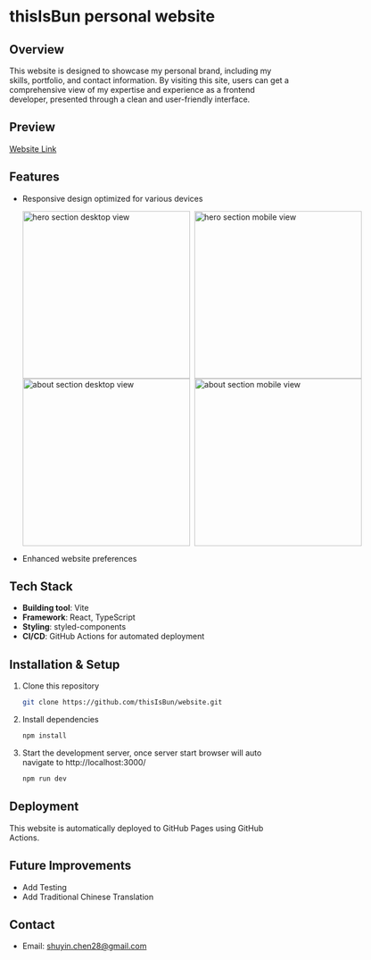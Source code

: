 # thisIsBun personal website

## Overview
This website is designed to showcase my personal brand, including my skills, portfolio, and contact information. By visiting this site, users can get a comprehensive view of my expertise and experience as a frontend developer, presented through a clean and user-friendly interface.

## Preview
[Website Link](https://thisisbun.github.io/website/)

## Features
- Responsive design optimized for various devices
  <div style="display: flex;">
     <img src="https://github.com/user-attachments/assets/4dc5e682-0b19-4b5c-b5aa-60cabcad2058" alt="hero section desktop view" style="height: 300px; margin-right: 8px;" />
     <img src="https://github.com/user-attachments/assets/b9d64d26-35a1-4b7e-b6c5-f30ee80a3b72" alt="hero section mobile view" style="height: 300px;" />
  </div>
  <div style="display: flex;">
     <img src="https://github.com/user-attachments/assets/75430791-aa87-4756-a8b6-12c066558c4a" alt="about section desktop view" style="height: 300px; margin-right: 8px;" />
     <img src="https://github.com/user-attachments/assets/ee1b0eb2-e290-48d2-9674-0cc3883ba840" alt="about section mobile view" style="height: 300px;" />
  </div>

- Enhanced website preferences

## Tech Stack
- **Building tool**: Vite
- **Framework**: React, TypeScript
- **Styling**: styled-components
- **CI/CD**: GitHub Actions for automated deployment

## Installation & Setup
1. Clone this repository
   ```bash
   git clone https://github.com/thisIsBun/website.git
   ```
2. Install dependencies
   ```bash
   npm install
   ```
3. Start the development server, once server start browser will auto navigate to http://localhost:3000/
   ```bash
   npm run dev
   ```
## Deployment
This website is automatically deployed to GitHub Pages using GitHub Actions.

## Future Improvements
- Add Testing
- Add Traditional Chinese Translation

## Contact
- Email: shuyin.chen28@gmail.com
